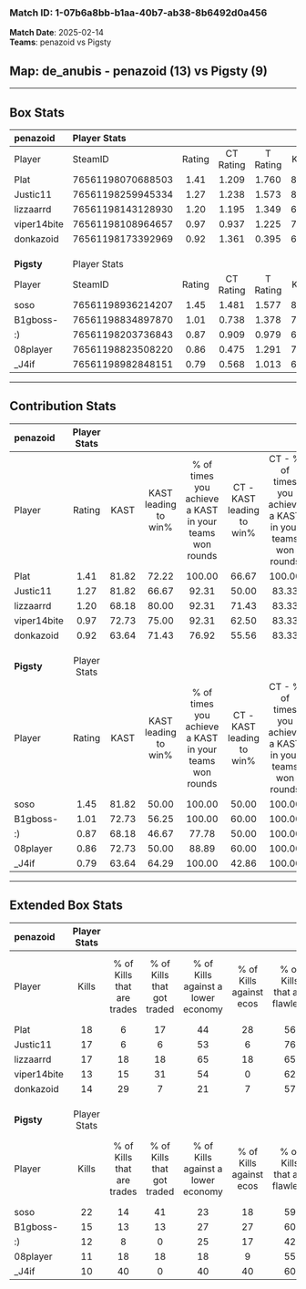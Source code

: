 ### Match ID: 1-07b6a8bb-b1aa-40b7-ab38-8b6492d0a456  
**Match Date**: 2025-02-14  
**Teams**: penazoid vs Pigsty  

## **Map**: de_anubis - penazoid (13) vs Pigsty (9)  
---  

## Box Stats  

| **penazoid** | Player Stats      |        |           |          |       |       |       |         |        |      |     |
| :- | :- | :-: | :-: | :-: | :-: | :-: | :-: | :-: | :-: | :-: | :-: |
| Player       | SteamID           | Rating | CT Rating | T Rating | KAST  |  ADR  | Kills | Assists | Deaths | K/D  | HS% |
| Plat         | 76561198070688503 |  1.41  |   1.209   |  1.760   | 81.82 | 88.7  |  18   |    6    |   11   | 1.64 | 38  |
| Justic11     | 76561198259945334 |  1.27  |   1.238   |  1.573   | 81.82 | 76.5  |  17   |    8    |   14   | 1.21 | 29  |
| lizzaarrd    | 76561198143128930 |  1.20  |   1.195   |  1.349   | 68.18 | 85.8  |  17   |    4    |   13   | 1.31 | 64  |
| viper14bite  | 76561198108964657 |  0.97  |   0.937   |  1.225   | 72.73 | 64.6  |  13   |    5    |   15   | 0.87 | 46  |
| donkazoid    | 76561198173392969 |  0.92  |   1.361   |  0.395   | 63.64 | 71.7  |  14   |    6    |   17   | 0.82 | 28  |
|              |                   |        |           |          |       |       |       |         |        |      |     |
|              |                   |        |           |          |       |       |       |         |        |      |     |
|              |                   |        |           |          |       |       |       |         |        |      |     |
| **Pigsty**   | Player Stats      |        |           |          |       |       |       |         |        |      |     |
| Player       | SteamID           | Rating | CT Rating | T Rating | KAST  |  ADR  | Kills | Assists | Deaths | K/D  | HS% |
| soso         | 76561198936214207 |  1.45  |   1.481   |  1.577   | 81.82 | 100.3 |  22   |    4    |   17   | 1.29 | 81  |
| B1gboss-     | 76561198834897870 |  1.01  |   0.738   |  1.378   | 72.73 | 63.3  |  15   |    3    |   16   | 0.94 | 33  |
| :)           | 76561198203736843 |  0.87  |   0.909   |  0.979   | 68.18 | 71.4  |  12   |    6    |   17   | 0.71 | 41  |
| 08player     | 76561198823508220 |  0.86  |   0.475   |  1.291   | 72.73 | 60.7  |  11   |    6    |   16   | 0.69 | 36  |
| _J4if        | 76561198982848151 |  0.79  |   0.568   |  1.013   | 63.64 | 52.9  |  10   |    3    |   13   | 0.77 | 50  |
---  

## Contribution Stats  

| **penazoid** | Player Stats |       |                      |                                                        |                           |                                                             |                          |                                                            |
| :- | :-: | :-: | :-: | :-: | :-: | :-: | :-: | :-: |
| Player       |    Rating    | KAST  | KAST leading to win% | % of times you achieve a KAST in your teams won rounds | CT - KAST leading to win% | CT - % of times you achieve a KAST in your teams won rounds | T - KAST leading to win% | T - % of times you achieve a KAST in your teams won rounds |
| Plat         |     1.41     | 81.82 |        72.22         |                         100.00                         |           66.67           |                           100.00                            |          77.78           |                           100.00                           |
| Justic11     |     1.27     | 81.82 |        66.67         |                         92.31                          |           50.00           |                            83.33                            |          87.50           |                           100.00                           |
| lizzaarrd    |     1.20     | 68.18 |        80.00         |                         92.31                          |           71.43           |                            83.33                            |          87.50           |                           100.00                           |
| viper14bite  |     0.97     | 72.73 |        75.00         |                         92.31                          |           62.50           |                            83.33                            |          87.50           |                           100.00                           |
| donkazoid    |     0.92     | 63.64 |        71.43         |                         76.92                          |           55.56           |                            83.33                            |          100.00          |                           71.43                            |
|              |              |       |                      |                                                        |                           |                                                             |                          |                                                            |
|              |              |       |                      |                                                        |                           |                                                             |                          |                                                            |
|              |              |       |                      |                                                        |                           |                                                             |                          |                                                            |
| **Pigsty**   | Player Stats |       |                      |                                                        |                           |                                                             |                          |                                                            |
| Player       |    Rating    | KAST  | KAST leading to win% | % of times you achieve a KAST in your teams won rounds | CT - KAST leading to win% | CT - % of times you achieve a KAST in your teams won rounds | T - KAST leading to win% | T - % of times you achieve a KAST in your teams won rounds |
| soso         |     1.45     | 81.82 |        50.00         |                         100.00                         |           50.00           |                           100.00                            |          50.00           |                           100.00                           |
| B1gboss-     |     1.01     | 72.73 |        56.25         |                         100.00                         |           60.00           |                           100.00                            |          54.55           |                           100.00                           |
| :)           |     0.87     | 68.18 |        46.67         |                         77.78                          |           50.00           |                           100.00                            |          44.44           |                           66.67                            |
| 08player     |     0.86     | 72.73 |        50.00         |                         88.89                          |           60.00           |                           100.00                            |          45.45           |                           83.33                            |
| _J4if        |     0.79     | 63.64 |        64.29         |                         100.00                         |           42.86           |                           100.00                            |          85.71           |                           100.00                           |
---  

## Extended Box Stats  

| **penazoid** | Player Stats |                            |                            |                                    |                         |                              |                                 |        |                             |                                     |                          |                               |                            |
| :- | :-: | :-: | :-: | :-: | :-: | :-: | :-: | :-: | :-: | :-: | :-: | :-: | :-: |
| Player       |    Kills     | % of Kills that are trades | % of Kills that got traded | % of Kills against a lower economy | % of Kills against ecos | % of Kills that are flawless | % of Kills that are close duels | Deaths | % of Deaths that get traded | % of Deaths against a lower economy | % of Deaths against ecos | % of Deaths that are flawless | % of Deaths that are close |
| Plat         |      18      |             6              |             17             |                 44                 |           28            |              56              |               11                |   11   |             18              |                  9                  |            0             |              55               |             9              |
| Justic11     |      17      |             6              |             6              |                 53                 |            6            |              76              |                6                |   14   |             36              |                 14                  |            7             |              57               |             7              |
| lizzaarrd    |      17      |             18             |             18             |                 65                 |           18            |              65              |                6                |   13   |             15              |                  8                  |            0             |              46               |             8              |
| viper14bite  |      13      |             15             |             31             |                 54                 |            0            |              62              |                0                |   15   |             27              |                 20                  |            7             |              73               |             0              |
| donkazoid    |      14      |             29             |             7              |                 21                 |            7            |              57              |                0                |   17   |              0              |                 29                  |            6             |              47               |             6              |
|              |              |                            |                            |                                    |                         |                              |                                 |        |                             |                                     |                          |                               |                            |
|              |              |                            |                            |                                    |                         |                              |                                 |        |                             |                                     |                          |                               |                            |
|              |              |                            |                            |                                    |                         |                              |                                 |        |                             |                                     |                          |                               |                            |
| **Pigsty**   | Player Stats |                            |                            |                                    |                         |                              |                                 |        |                             |                                     |                          |                               |                            |
| Player       |    Kills     | % of Kills that are trades | % of Kills that got traded | % of Kills against a lower economy | % of Kills against ecos | % of Kills that are flawless | % of Kills that are close duels | Deaths | % of Deaths that get traded | % of Deaths against a lower economy | % of Deaths against ecos | % of Deaths that are flawless | % of Deaths that are close |
| soso         |      22      |             14             |             41             |                 23                 |           18            |              59              |                9                |   17   |             18              |                 18                  |            12            |              76               |             0              |
| B1gboss-     |      15      |             13             |             13             |                 27                 |           27            |              60              |                7                |   16   |             19              |                 13                  |            6             |              63               |             6              |
| :)           |      12      |             8              |             0              |                 25                 |           17            |              42              |                8                |   17   |             18              |                 12                  |            6             |              41               |             6              |
| 08player     |      11      |             18             |             18             |                 18                 |            9            |              55              |                0                |   16   |             13              |                 19                  |            13            |              75               |             6              |
| _J4if        |      10      |             40             |             0              |                 40                 |           40            |              60              |                0                |   13   |              8              |                  8                  |            0             |              62               |             8              |
